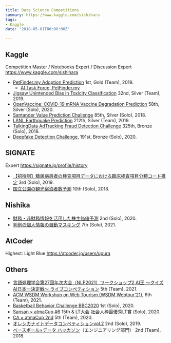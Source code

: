 ```yaml
---
title: Data Science Competitions
summary: https://www.kaggle.com/sishihara
tags:
- Kaggle
date: "2018-05-01T00:00:00Z"

---
```


## Kaggle

Competition Master / Notebooks Expert / Discussion Expert
https://www.kaggle.com/sishihara

- [PetFinder.my Adoption Prediction](https://www.kaggle.com/c/petfinder-adoption-prediction) 1st, Gold (Team), 2019.
  - [AI Task Force, PetFinder.my](https://www.petfinder.my/ai_taskforce.htm)
- [Jigsaw Unintended Bias in Toxicity Classification](https://www.kaggle.com/c/jigsaw-unintended-bias-in-toxicity-classification) 32nd, Silver (Team), 2019.
- [OpenVaccine: COVID-19 mRNA Vaccine Degradation Prediction](https://www.kaggle.com/c/stanford-covid-vaccine) 58th, Silver (Solo), 2020.
- [Santander Value Prediction Challenge](https://www.kaggle.com/c/santander-value-prediction-challenge) 85th, Silver (Solo), 2018.
- [LANL Earthquake Prediction](https://www.kaggle.com/c/LANL-Earthquake-Prediction) 212th, Silver (Team), 2019.
- [TalkingData AdTracking Fraud Detection Challenge](https://www.kaggle.com/c/talkingdata-adtracking-fraud-detection) 325th, Bronze (Solo), 2018.
- [Deepfake Detection Challenge](https://www.kaggle.com/c/deepfake-detection-challenge), 191st, Bronze (Solo), 2020.

## SIGNATE

Expert
https://signate.jp/profile/history

- [【招待制】糖尿病患者の検査項目データにおける臨床検査項目分類コード推定](https://signate.jp/competitions/158) 3rd (Solo), 2019.
- [国立公園の観光宿泊者数予測](https://signate.jp/competitions/141) 10th (Solo), 2018.

## Nishika

- [財務・非財務情報を活用した株主価値予測](https://www.nishika.com/competitions/4/summary) 2nd (Solo), 2020.
- [判例の個人情報の自動マスキング](https://www.nishika.com/competitions/7/summary) 7th (Solo), 2021.

## AtCoder

Highest: Light Blue
https://atcoder.jp/users/upura

## Others

- [言語処理学会第27回年次大会（NLP2021）ワークショップ2 AI王 〜クイズAI日本一決定戦〜 ライブコンペティション](https://sites.google.com/view/nlp2021-aio/) 5th (Team), 2021.
- [ACM WSDM Workshop on Web Tourism (WSDM Webtour'21)](https://web.ec.tuwien.ac.at/webtour21/?page_id=27), 6th (Team), 2021.
- [Basketball Behavior Challenge BBC2020](https://competitions.codalab.org/competitions/23905) 1st (Solo), 2020.
- [Sansan × atmaCup #6](https://atma.connpass.com/event/188865/) 15th & LT大会 社会人枠最優秀LT賞 (Solo), 2020.
- [CA × atmaCup 2nd](https://atma.connpass.com/event/189613/) 5th (Team), 2020.
- [オレシカナイトデータコンペティションvol.2](https://upura.hatenablog.com/entry/2019/01/29/200000) 2nd (Solo), 2019.
- [ベースボール×データ ハッカソン](https://upura.hatenablog.com/entry/2018/10/07/222150)（エンジニアリング部門） 2nd (Team), 2018.
